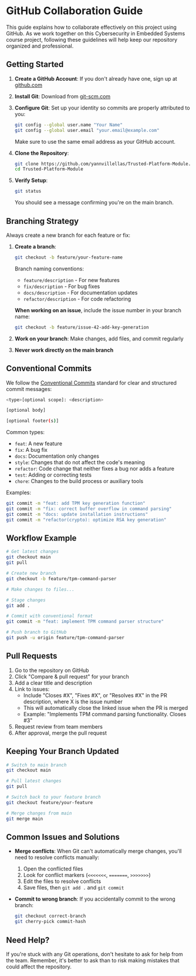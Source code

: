 # GitHub Collaboration Guide

This guide explains how to collaborate effectively on this project using GitHub. As we work together on this Cybersecurity in Embedded Systems course project, following these guidelines will help keep our repository organized and professional.

## Getting Started

1. **Create a GitHub Account**: If you don't already have one, sign up at [github.com](https://github.com)

2. **Install Git**: Download from [git-scm.com](https://git-scm.com/downloads)

3. **Configure Git**:
   Set up your identity so commits are properly attributed to you:

   ```bash
   git config --global user.name "Your Name"
   git config --global user.email "your.email@example.com"
   ```

   Make sure to use the same email address as your GitHub account.

4. **Clone the Repository**:

   ```bash
   git clone https://github.com/yannvillellas/Trusted-Platform-Module.git
   cd Trusted-Platform-Module
   ```

5. **Verify Setup**:

   ```bash
   git status
   ```

   You should see a message confirming you're on the main branch.

## Branching Strategy

Always create a new branch for each feature or fix:

1. **Create a branch**:

   ```bash
   git checkout -b feature/your-feature-name
   ```

   Branch naming conventions:

   - `feature/description` - For new features
   - `fix/description` - For bug fixes
   - `docs/description` - For documentation updates
   - `refactor/description` - For code refactoring

   **When working on an issue**, include the issue number in your branch name:

   ```bash
   git checkout -b feature/issue-42-add-key-generation
   ```

2. **Work on your branch**:
   Make changes, add files, and commit regularly

3. **Never work directly on the main branch**

## Conventional Commits

We follow the [Conventional Commits](https://www.conventionalcommits.org/en/v1.0.0/) standard for clear and structured commit messages:

```bash
<type>[optional scope]: <description>

[optional body]

[optional footer(s)]
```

Common types:

- `feat`: A new feature
- `fix`: A bug fix
- `docs`: Documentation only changes
- `style`: Changes that do not affect the code's meaning
- `refactor`: Code change that neither fixes a bug nor adds a feature
- `test`: Adding or correcting tests
- `chore`: Changes to the build process or auxiliary tools

Examples:

```bash
git commit -m "feat: add TPM key generation function"
git commit -m "fix: correct buffer overflow in command parsing"
git commit -m "docs: update installation instructions"
git commit -m "refactor(crypto): optimize RSA key generation"
```

## Workflow Example

```bash
# Get latest changes
git checkout main
git pull

# Create new branch
git checkout -b feature/tpm-command-parser

# Make changes to files...

# Stage changes
git add .

# Commit with conventional format
git commit -m "feat: implement TPM command parser structure"

# Push branch to GitHub
git push -u origin feature/tpm-command-parser
```

## Pull Requests

1. Go to the repository on GitHub
2. Click "Compare & pull request" for your branch
3. Add a clear title and description
4. Link to issues:
   - Include "Closes #X", "Fixes #X", or "Resolves #X" in the PR description, where X is the issue number
   - This will automatically close the linked issue when the PR is merged
   - Example: "Implements TPM command parsing functionality. Closes #3"
5. Request review from team members
6. After approval, merge the pull request

## Keeping Your Branch Updated

```bash
# Switch to main branch
git checkout main

# Pull latest changes
git pull

# Switch back to your feature branch
git checkout feature/your-feature

# Merge changes from main
git merge main
```

## Common Issues and Solutions

- **Merge conflicts**: When Git can't automatically merge changes, you'll need to resolve conflicts manually:

  1. Open the conflicted files
  2. Look for conflict markers (`<<<<<<<`, `=======`, `>>>>>>>`)
  3. Edit the files to resolve conflicts
  4. Save files, then `git add .` and `git commit`

- **Commit to wrong branch**: If you accidentally commit to the wrong branch:

  ```bash
  git checkout correct-branch
  git cherry-pick commit-hash
  ```

## Need Help?

If you're stuck with any Git operations, don't hesitate to ask for help from the team. Remember, it's better to ask than to risk making mistakes that could affect the repository.
